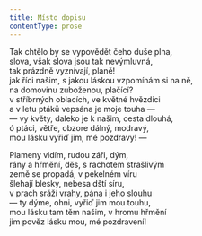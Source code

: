 ```yaml
---
title: Místo dopisu
contentType: prose
---
```


Tak chtělo by se vypovědět čeho duše plna,  
slova, však slova jsou tak nevýmluvná,  
tak prázdně vyznívají, planě!  
jak říci našim, s jakou láskou vzpomínám si na ně,  
na domovinu zuboženou, plačící?  
v stříbrných oblacích, ve květné hvězdici  
a v letu ptáků vepsána je moje touha —  
— vy květy, daleko je k našim, cesta dlouhá,  
ó ptáci, větře, obzore dálný, modravý,  
mou lásku vyřiď jim, mé pozdravy! —

Plameny vidím, rudou záři, dým,  
rány a hřmění, děs, s rachotem strašlivým  
země se propadá, v pekelném víru  
šlehají blesky, nebesa dští síru,  
v prach sráží vrahy, pána i jeho slouhu  
— ty dýme, ohni, vyřiď jim mou touhu,  
mou lásku tam těm našim, v hromu hřmění  
jim pověz lásku mou, mé pozdravení!
